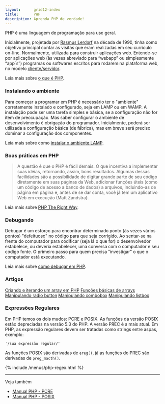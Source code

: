 ```yaml
---
layout:      grid12-index
title:       PHP
description: Aprenda PHP de verdade!
---
```


PHP é uma linguagem de programação para uso geral.

Inicialmente, projetada por [Rasmus Lerdorf](http://pt.wikipedia.org/wiki/Rasmus_Lerdorf "link-externo") na década de 
1990, tinha como objetivo principal contar as visitas que eram realizadas em seu currículo on-line. Normalmente, utilizada
para construir aplicações web. Entende-se por aplicações web (às vezes abreviado para “webapp” ou simplesmente “app´s”)
programas ou softwares escritos para rodarem na plataforma web, no modelo 
[cliente/servidor](https://www.google.com.br/search?q=cliente/servidor&num=100&client=ubuntu&hs=i0C&channel=fs&tbm=isch&tbo=u&source=univ&sa=X&ei=UY0xVM6QOMr9yQSN1IC4Cw&ved=0CCkQsAQ&biw=1366&bih=570 "link-externo").

Leia mais sobre [o que é PHP](/php/o-que-e-php/).



### Instalando o ambiente

Para começar a programar em PHP é necessário ter o "ambiente" corretamente instalado e configurado, seja em LAMP ou em 
WAMP. A instalação pode ser uma tarefa simples e básica, se a configuração não for item de preocupação. Mas saber 
configurar o ambiente de desenvolvimento é obrigação do programador. Inicialmente, poderá ser utilizada a configuração 
básica (de fábrica), mas em breve será preciso dominar a configuração dos componentes.

Leia mais sobre como [instalar o ambiente LAMP](/php/instalando-o-ambiente/).



### Boas práticas em PHP

> A questão é que o PHP é fácil demais. O que incentiva a implementar suas idéias, retornando, assim, bons resultados. 
> Algumas dessas facilidades são a possibilidade de digitar grande parte de seu código diretamente em suas páginas da Web,
> adicionar funções úteis (como um código de acesso a banco de dados) a arquivos, incluindo-as de página em página e, antes
> de se dar conta, você já tem um aplicativo Web em execução (Matt Zandstra).

Leia mais sobre [PHP The Right Way](/php/phptherightway/).


### Debugando

Debugar é um esforço para encontrar determinado ponto (às vezes vários pontos) "defeituoso" no código para que seja corrigido.
Ao sentar-se na frente do computador para codificar (seja lá o que for) o desenvolvedor estabelece, ou deveria estabelecer,
 uma conversa com o computador e seu código fonte. O primeiro passo para quem precisa "investigar" o que o computador 
está executando.

Leia mais sobre [como debugar em PHP](/php/debugando/).


### Artigos

<div class="list-group">
    <a href="/php/arrays-vetores-matrizes/" class="list-group-item">Criando e iterando um array em PHP</a>
    <a href="/php/arrays-funcoes-basicas/" class="list-group-item">Funções básicas de arrays</a>
    <a href="/php/radio-button/" class="list-group-item">Manipulando radio button</a>
    <a href="/php/combobox/" class="list-group-item">Manipulando combobox</a>
    <a href="/php/select-multiple/" class="list-group-item">Manipulando listbox</a>
</div>


### Expressões Regulares

Em PHP temos os dois mudos: PCRE e POSIX. As funções da versão POSIX estão depreciadas na versão 5.3 do PHP. A versão 
PREC é a mais atual. Em PHP, as expressão regulares devem ser tratadas como strings entre aspas, exemplo:

    '/sua expressão regular/'

As funções POSIX são derivadas de `ereg()`, já as funções do PREC são derivadas de `preg_macth()`.

{% include /menus/php-regex.html %}

<hr/>
Veja também

- [Manual PHP - PCRE](http://www.php.net/manual/pt_BR/book.pcre.php "link-externo")
- [Manual PHP - POSIX](http://www.php.net/manual/en/reference.pcre.pattern.posix.php "link-externo")
